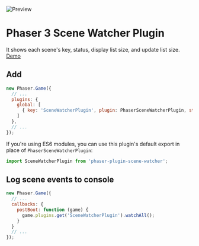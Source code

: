 ![Preview](https://i.imgur.com/Xa9HxrU.png)

Phaser 3 Scene Watcher Plugin
=============================

It shows each scene's key, status, display list size, and update list size. [Demo](https://codepen.io/samme/pen/VBbJZM?editors=0010)

Add
---

```javascript
new Phaser.Game({
  // ...
  plugins: {
    global: [
      { key: 'SceneWatcherPlugin', plugin: PhaserSceneWatcherPlugin, start: true }
    ]
  },
  // ...
});
```

If you're using ES6 modules, you can use this plugin's default export in place of `PhaserSceneWatcherPlugin`:

```javascript
import SceneWatcherPlugin from 'phaser-plugin-scene-watcher';
```

Log scene events to console
---------------------------

```javascript
new Phaser.Game({
  // ...
  callbacks: {
    postBoot: function (game) {
      game.plugins.get('SceneWatcherPlugin').watchAll();
    }
  }
  // ...
});
```
